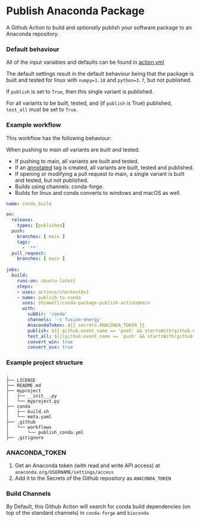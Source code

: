# Publish Anaconda Package

A Github Action to build and *optionally* publish your software package to an Anaconda repository.

### Default behaviour

All of the input variables and defaults can be found in [action.yml](https://github.com/paskino/conda-package-publish-action/blob/update-readme/action.yml)

The default settings result in the default behaviour being that the package is built and tested for linux with `numpy=1.18` and `python=3.7`, but not published.

If `publish` is set to `True`, then this single variant is published.

For all variants to be built, tested, and (if `publish` is True) published, `test_all` must be set to `True`.

### Example workflow
This workflow has the following behaviour:

When pushing to main *all* variants are built and tested.

- If pushing to main, all variants are built and tested.
- If an [annotated](https://git-scm.com/book/en/v2/Git-Basics-Tagging) tag is created, all variants are built, tested and published.
- If opening or modifying a pull request to main, a single variant is built and tested, but not published.
- Builds using channels: conda-forge.
- Builds for linux and conda converts to windows and macOS as well.

```yaml
name: conda_build

on:
  release:
    types: [published]
  push:
    branches: [ main ]
    tags:
      - '**'
  pull_request:
    branches: [ main ]
    
jobs:
  build:
    runs-on: ubuntu-latest
    steps:
    - uses: actions/checkout@v1
    - name: publish-to-conda
      uses: shimwell/conda-package-publish-action@main
      with:
        subDir: 'conda'
        channels: '-c fusion-energy'
        AnacondaToken: ${{ secrets.ANACONDA_TOKEN }}
        publish: ${{ github.event_name == 'push' && startsWith(github.event.ref, 'refs/tags') }}
        test_all: ${{(github.event_name == 'push' && startsWith(github.event.ref, 'refs/tags')) || (github.ref == 'refs/heads/main')}}
        convert_win: true
        convert_osx: true
```

### Example project structure

```
.
├── LICENSE
├── README.md
├── myproject
│   ├── __init__.py
│   └── myproject.py
├── conda
│   ├── build.sh
│   └── meta.yaml
├── .github
│   └── workflows
│       └── publish_conda.yml
├── .gitignore
```

### ANACONDA_TOKEN

1. Get an Anaconda token (with read and write API access) at `anaconda.org/USERNAME/settings/access` 
2. Add it to the Secrets of the Github repository as `ANACONDA_TOKEN`

### Build Channels
By Default, this Github Action will search for conda build dependencies (on top of the standard channels) in `conda-forge` and `bioconda`
